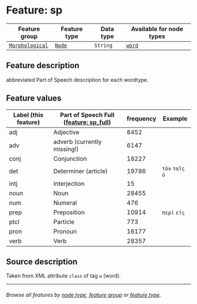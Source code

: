 # Feature: sp

Feature group | Feature type | Data type | Available for node types
---  | --- | --- | ---
[`Morphological`](featuresbygroup.md#morphological-features) | [`Node`](featuresbyfeaturetype.md#node-features) | `String` | [`word`](featuresbynodetype.md#word-nodes)

## Feature description
abbreviated Part of Speech description for each wordtype.

## Feature values 

Label (this feature) | Part of Speech Full ([feature: sp_full](sp_full.md#readme)) | frequency | Example
--- | --- | --- | ---
adj | Adjective | 8452 | 
adv | adverb (currently missing!) | 6147 |
conj | Conjunction | 18227 |
det | Determiner (article) | 19786 | `τὸν` `ταῖς` `ὁ`
intj | Interjection | 15 |
noun | Noun | 28455 |
num | Numeral | 476 |
prep | Preposition | 10914 | `περὶ` `εἰς`
ptcl | Particle | 773 |
pron | Pronoun | 16177 |
verb | Verb | 28357 | 


## Source description

Taken from XML attribute `class` of tag `w` (word).

---
###### *Browse all features by [node type](featuresbynodetype.md#readme), [feature group](featuresbygroup.md#readme) or [feature type](featuresbyfeaturetype.md#readme).*
